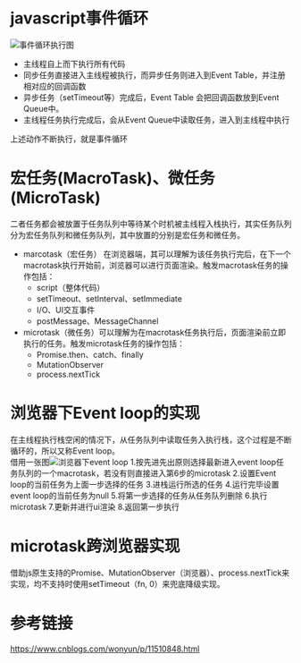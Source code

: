 # javascript事件循环
![事件循环执行图](https://user-gold-cdn.xitu.io/2017/11/21/15fdd88994142347?imageView2/0/w/1280/h/960/format/webp/ignore-error/1)
- 主线程自上而下执行所有代码
- 同步任务直接进入主线程被执行，而异步任务则进入到Event Table，并注册相对应的回调函数
- 异步任务（setTimeout等）完成后，Event Table 会把回调函数放到Event Queue中。
- 主线程任务执行完成后，会从Event Queue中读取任务，进入到主线程中执行

上述动作不断执行，就是事件循环
# 宏任务(MacroTask)、微任务(MicroTask)
二者任务都会被放置于任务队列中等待某个时机被主线程入栈执行，其实任务队列分为宏任务队列和微任务队列，其中放置的分别是宏任务和微任务。
- marcotask（宏任务）
    在浏览器端，其可以理解为该任务执行完后，在下一个macrotask执行开始前，浏览器可以进行页面渲染。触发macrotask任务的操作包括：
    - script（整体代码）
    - setTimeout、setInterval、setImmediate
    - I/O、UI交互事件
    - postMessage、MessageChannel
- microtask（微任务）可以理解为在macrotask任务执行后，页面渲染前立即执行的任务。触发microtask任务的操作包括：
    - Promise.then、catch、finally
    - MutationObserver
    - process.nextTick
# 浏览器下Event loop的实现
在主线程执行栈空闲的情况下，从任务队列中读取任务入执行栈，这个过程是不断循环的，所以又称Event loop。  
借用一张图![浏览器下event loop](https://img2018.cnblogs.com/blog/408483/201909/408483-20190912104534185-1914866236.png)
1.按先进先出原则选择最新进入event loop任务队列的一个macrotask，若没有则直接进入第6步的microtask
2.设置Event loop的当前任务为上面一步选择的任务
3.进栈运行所选的任务
4.运行完毕设置event loop的当前任务为null
5.将第一步选择的任务从任务队列删除
6.执行microtask
7.更新并进行ui渲染
8.返回第一步执行
# microtask跨浏览器实现
借助js原生支持的Promise、MutationObserver（浏览器）、process.nextTick来实现，均不支持时使用setTimeout（fn, 0）来兜底降级实现。
# 参考链接
https://www.cnblogs.com/wonyun/p/11510848.html
